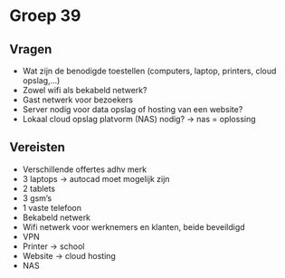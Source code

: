 # Groep 39

## Vragen
- Wat zijn de benodigde toestellen (computers, laptop, printers, cloud opslag,…)
- Zowel wifi als bekabeld netwerk?
- Gast netwerk voor bezoekers
- Server nodig voor data opslag of hosting van een website?
- Lokaal cloud opslag platvorm (NAS) nodig? -> nas = oplossing

## Vereisten
- Verschillende offertes adhv merk
- 3 laptops -> autocad moet mogelijk zijn
- 2 tablets
- 3 gsm’s
- 1 vaste telefoon
- Bekabeld netwerk
- Wifi netwerk voor werknemers en klanten, beide beveildigd
- VPN
- Printer -> school
- Website -> cloud hosting
- NAS